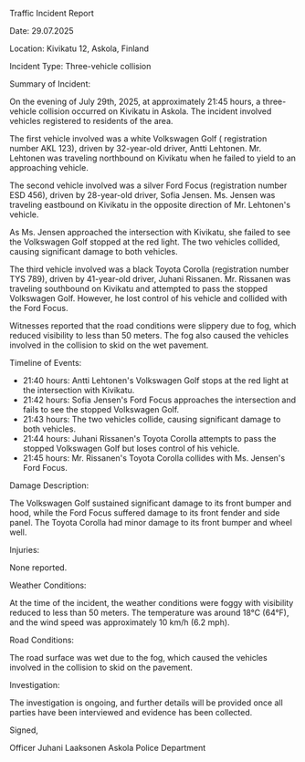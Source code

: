 Traffic Incident Report

Date: 29.07.2025

Location: Kivikatu 12, Askola, Finland

Incident Type: Three-vehicle collision

Summary of Incident:

On the evening of July 29th, 2025, at approximately 21:45 hours, a three-vehicle collision occurred on Kivikatu in Askola. The incident involved vehicles registered to residents of the area.

The first vehicle involved was a white Volkswagen Golf ( registration number AKL 123), driven by 32-year-old driver, Antti Lehtonen. Mr. Lehtonen was traveling northbound on Kivikatu when he failed to yield to an approaching vehicle.

The second vehicle involved was a silver Ford Focus (registration number ESD 456), driven by 28-year-old driver, Sofia Jensen. Ms. Jensen was traveling eastbound on Kivikatu in the opposite direction of Mr. Lehtonen's vehicle.

As Ms. Jensen approached the intersection with Kivikatu, she failed to see the Volkswagen Golf stopped at the red light. The two vehicles collided, causing significant damage to both vehicles.

The third vehicle involved was a black Toyota Corolla (registration number TYS 789), driven by 41-year-old driver, Juhani Rissanen. Mr. Rissanen was traveling southbound on Kivikatu and attempted to pass the stopped Volkswagen Golf. However, he lost control of his vehicle and collided with the Ford Focus.

Witnesses reported that the road conditions were slippery due to fog, which reduced visibility to less than 50 meters. The fog also caused the vehicles involved in the collision to skid on the wet pavement.

Timeline of Events:

- 21:40 hours: Antti Lehtonen's Volkswagen Golf stops at the red light at the intersection with Kivikatu.
- 21:42 hours: Sofia Jensen's Ford Focus approaches the intersection and fails to see the stopped Volkswagen Golf.
- 21:43 hours: The two vehicles collide, causing significant damage to both vehicles.
- 21:44 hours: Juhani Rissanen's Toyota Corolla attempts to pass the stopped Volkswagen Golf but loses control of his vehicle.
- 21:45 hours: Mr. Rissanen's Toyota Corolla collides with Ms. Jensen's Ford Focus.

Damage Description:

The Volkswagen Golf sustained significant damage to its front bumper and hood, while the Ford Focus suffered damage to its front fender and side panel. The Toyota Corolla had minor damage to its front bumper and wheel well.

Injuries:

None reported.

Weather Conditions:

At the time of the incident, the weather conditions were foggy with visibility reduced to less than 50 meters. The temperature was around 18°C (64°F), and the wind speed was approximately 10 km/h (6.2 mph).

Road Conditions:

The road surface was wet due to the fog, which caused the vehicles involved in the collision to skid on the pavement.

Investigation:

The investigation is ongoing, and further details will be provided once all parties have been interviewed and evidence has been collected.

Signed,

Officer Juhani Laaksonen
Askola Police Department